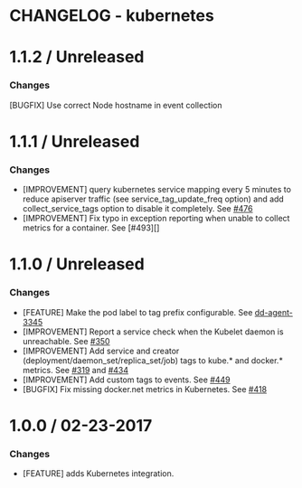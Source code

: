 # CHANGELOG - kubernetes

1.1.2 / Unreleased
==================
### Changes
[BUGFIX] Use correct Node hostname in event collection

1.1.1 / Unreleased
==================
### Changes

* [IMPROVEMENT] query kubernetes service mapping every 5 minutes to reduce apiserver traffic (see service_tag_update_freq option) and add collect_service_tags option to disable it completely. See [#476][]
* [IMPROVEMENT] Fix typo in exception reporting when unable to collect metrics for a container. See [#493][]

1.1.0 / Unreleased
==================
### Changes

* [FEATURE] Make the pod label to tag prefix configurable. See [dd-agent-3345](https://github.com/DataDog/dd-agent/pull/3345)
* [IMPROVEMENT] Report a service check when the Kubelet daemon is unreachable. See [#350][]
* [IMPROVEMENT] Add service and creator (deployment/daemon_set/replica_set/job) tags to kube.* and docker.* metrics. See [#319][] and [#434][]
* [IMPROVEMENT] Add custom tags to events. See [#449][]
* [BUGFIX] Fix missing docker.net metrics in Kubernetes. See [#418][]

1.0.0 / 02-23-2017
==================

### Changes

* [FEATURE] adds Kubernetes integration.

<!--- The following link definition list is generated by PimpMyChangelog --->
[#319]: https://github.com/DataDog/integrations-core/issues/319
[#350]: https://github.com/DataDog/integrations-core/issues/350
[#418]: https://github.com/DataDog/integrations-core/issues/418
[#434]: https://github.com/DataDog/integrations-core/issues/434
[#449]: https://github.com/DataDog/integrations-core/issues/449
[#476]: https://github.com/DataDog/integrations-core/issues/476
